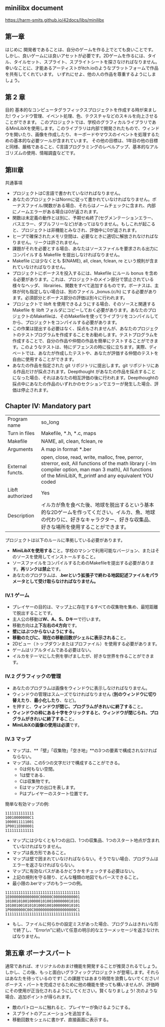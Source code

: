 ## minilibx document
https://harm-smits.github.io/42docs/libs/minilibx

## 第一章
はじめに
開発者であることは、自分のゲームを作る上でとても良いことです。
しかし、良いゲームには良いアセットが必要です。2Dゲームを作るには、タイル、タイルセット、スプライト、スプライトシートを探さなければなりません。
幸いなことに、才能あるアーティストがitch.ioのようなプラットフォームで作品を共有してくれています。
いずれにせよ、他の人の作品を尊重するようにしましょう。

## 第 2 章
目的
基本的なコンピュータグラフィックスプロジェクトを作成する時が来ました!
ウィンドウ管理、イベント処理、色、テクスチャなどのスキルを向上させることができます。
このプロジェクトでは、学校のグラフィカルライブラリであるMiniLibXを使用します。このライブラリは内部で開発されたもので、ウィンドウを開いたり、画像を作成したり、キーボードやマウスのイベントを処理するための基本的な必要ツールが含まれています。
その他の目標は、1年目の他の目標と同様、厳格であること、C言語プログラミングのレベルアップ、基本的なアルゴリズムの使用、情報調査などです。

## 第III章
共通事項
- プロジェクトはC言語で書かれていなければなりません。
- あなたのプロジェクトはNormに従って書かれていなければなりません。ボーナスファイル/関数がある場合、それらはノームチェックに含まれ、内部にノームエラーがある場合は0が返されます。
- 関数は未定義の動作とは別に、予期せぬ終了(セグメンテーションエラー、バスエラー、ダブルフリーなど)があってはなりません。もしこれが起こると、プロジェクトは非機能とみなされ、評価中に0が返されます。
- ヒープで確保されたメモリ空間は、必要なときに適切に解放されなければなりません。リークは許されません。
- 課題がそれを必要とする場合、あなたはソースファイルを要求される出力にコンパイルする Makefile を提出しなければなりません。
- Makefile には少なくとも $(NAME), all, clean, fclean, re という規則が含まれていなければなりません。
- プロジェクトにボーナスを投入するには、Makefile にルール bonus を含める必要があります。これは、プロジェクトのメイン部分で禁止されている様々なヘッダ、 librairies、関数をすべて追加するものです。ボーナスは、主体が何も指定しない場合は、別のファイル _bonus.{c/h} にする必要があります。必須部分とボーナス部分の評価は別々に行われます。
- プロジェクトで libft を使用できるようにする場合、そのソースと関連する Makefile を libft フォルダにコピーしておく必要があります。あなたのプロジェクトのMakefileは、そのMakefileを使ってライブラリをコンパイルしてから、プロジェクトをコンパイルする必要があります。
- この作業は提出する必要はなく、採点もされませんが、あなたのプロジェクトのテストプログラムを作成することをお勧めします。テストプログラムを作成することで、自分の作品や仲間の作品を簡単にテストすることができます。このようなテストは、特にデフェンスの時に役に立ちます。実際、ディベートでは、あなたが作成したテストや、あなたが評価する仲間のテストを自由に使用することができます。
- あなたの作品を指定された git リポジトリに提出します。git リポジトリにある作品だけが採点されます。Deepthought があなたの作品を採点することになった場合、それはあなたの相互評価の後に行われます。Deepthoughtの採点中にあなたの作品のいずれかのセクションでエラーが発生した場合、評価は停止されます。

## Chapter IV: Mandatory part
|                  |                                                                                                                                                                                                                |
| ---------------- | -------------------------------------------------------------------------------------------------------------------------------------------------------------------------------------------------------------- |
| Program name     | so_long                                                                                                                                                                                                        |
| Turn in files    | Makefile, *.h, *.c, maps                                                                                                                                                                                       |
| Makefile         | NAME, all, clean, fclean, re                                                                                                                                                                                   |
| Arguments        | A map in format *.ber                                                                                                                                                                                          |
| External functs. | open, close, read, write, malloc, free, perror, strerror, exit, All functions of the math library (-lm compiler option, man man 3 math), All functions of the MiniLibX, ft_printf and any equivalent YOU coded |
| Libft authorized | Yes                                                                                                                                                                                                            |
| Description      | イルカが魚を食べた後、地球を脱出するという基本的な2Dゲームを作ってください。イルカ、魚、地球の代わりに、好きなキャラクター、好きな収集品、好きな場所を使用することができます。                                 |

プロジェクトは以下のルールに準拠している必要があります。
- **MiniLibXを使用する**こと。学校のマシンで利用可能なバージョン、またはそのソースを使用してインストールすること。
- ソースファイルをコンパイルするためのMakefileを提出する必要があります。**再リンクは禁止**です。
- あなたのプログラムは、**.berという拡張子で終わる地図記述ファイルをパラメータとして受け取らなければなりません。**

### IV.1 ゲーム
- プレイヤーの目的は、マップ上に存在するすべての収集物を集め、最短距離で脱出することです。
- 主人公の移動は**W、A、S、Dキー**で行います。
- 移動方向は**上下左右の4方向**です。
- **壁にはぶつからないようにする。**
- **移動のたびに、現在の移動回数がシェルに表示される**こと。
- 2Dビュー（トップダウンまたはプロファイル）を使用する必要があります。
- ゲームはリアルタイムである必要はない。
- イルカをテーマにした例を挙げましたが、好きな世界を作ることができます。

### IV.2 グラフィックの管理
- あなたのプログラムは画像をウィンドウに表示しなければなりません。
- ウィンドウの管理はスムーズでなければなりません (**別のウィンドウに切り替えたり**、**最小化したり**、など)。
-  を押すと、**ウィンドウが閉じ、プログラムがきれいに終了する**こと。
- **ウィンドウの枠にある十字をクリックすると、ウィンドウが閉じられ、プログラムがきれいに終了する**こと。
- **MiniLibXの画像の使用は必須**です。

### IV.3 マップ
- マップは、**「壁」「収集物」「空き地」**の3つの要素で構成されなければならない。
- マップは、この5つの文字だけで構成することができる。
  - 0は何もない空間。
  - 1は壁である．
  - Cは収集物です。
  - Eはマップの出口を表します。
  - Pはプレイヤーのスタート位置です。

簡単な有効マップの例:
```
1111111111111
10010000000C1
1000011111001
1P0011E000001
1111111111111
```
- マップには少なくとも1つの出口、1つの収集品、1つのスタート地点が含まれていなければなりません。
- マップは長方形であること。
- マップは壁で囲まれていなければならない。そうでない場合、プログラムはエラーを返さなければならない。
- マップに有効なパスがあるかどうかをチェックする必要はない。
- 上記の規則を守る限り、どんな種類の地図でもパースできること。
- 最小限の.berマップのもう一つの例。
```
1111111111111111111111111111111111
1E0000000000000C00000C000000000001
1010010100100000101001000000010101
1010010010101010001001000000010101
1P0000000C00C0000000000000000000C1
1111111111111111111111111111111111
```
- もし、ファイルに何らかの設定ミスがあった場合、プログラムはきれいな形で終了し、"Error\n"に続いて任意の明示的なエラーメッセージを返さなければなりません。

## 第五章 ボーナスパート
通常であれば、オリジナルのおまけ機能を開発することが推奨されるでしょう。しかし、この後、もっと面白いグラフィックプロジェクトが登場します。それらはあなたを待っているのです! この課題ではあまり時間を浪費しないでください!
ボーナス・パートを完成させるために他の機能を使っても構いませんが、評価時にその使用が正当化されるようにしてください。賢くなりましょう!
次のような場合、追加ポイントが得られます。
- 敵のパトロールに触れると、プレイヤーが負けるようにする。
- スプライトのアニメーションを追加する。
- 移動回数をシェルに書かず、直接画面に表示する。
